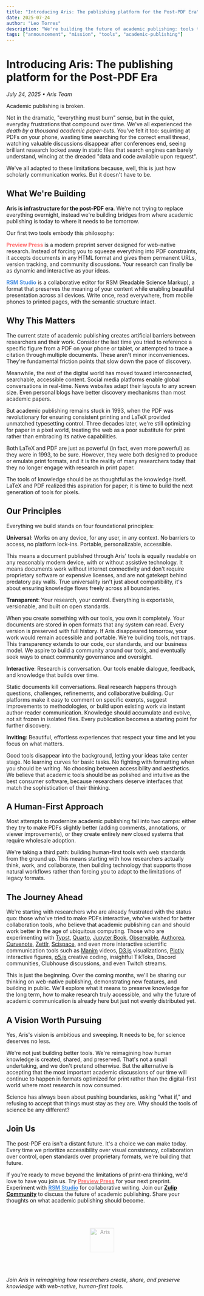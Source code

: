 ```yaml
---
title: "Introducing Aris: The publishing platform for the Post-PDF Era"
date: 2025-07-24
author: "Leo Torres"
description: "We're building the future of academic publishing: tools that make it easy to create, share, and preserve knowledge in formats designed for the web, not the printing press."
tags: ["announcement", "mission", "tools", "academic-publishing"]
---
```


# Introducing Aris: The publishing platform for the Post-PDF Era

*July 24, 2025 • Aris Team*

Academic publishing is broken.

Not in the dramatic, "everything must burn" sense, but in the quiet, everyday
frustrations that compound over time. We've all experienced the _death by a thousand
academic paper-cuts_. You've felt it too: squinting at PDFs on your phone, wasting time
searching for the correct email thread, watching valuable discussions disappear after
conferences end, seeing brilliant research locked away in static files that search
engines can barely understand, wincing at the dreaded "data and code available upon
request".

We've all adapted to these limitations because, well, this is just how scholarly
communication works. But it doesn't have to be.

## What We're Building

**Aris is infrastructure for the post-PDF era**. We're not trying to replace everything
overnight, instead we're building bridges from where academic publishing is today to
where it needs to be tomorrow.

Our first two tools embody this philosophy:

<span style="color: #FF6B6B; font-weight: bold;">Preview Press</span> is a modern
preprint server designed for web-native research. Instead of forcing you to squeeze
everything into PDF constraints, it accepts documents in any HTML format and gives them
permanent URLs, version tracking, and community discussions. Your research can finally
be as dynamic and interactive as your ideas.

<span style="color: #4A90E2; font-weight: bold;">RSM Studio</span> is a collaborative
editor for RSM (Readable Science Markup), a format that preserves the meaning of your
content while enabling beautiful presentation across all devices. Write once, read
everywhere, from mobile phones to printed pages, with the semantic structure intact.

## Why This Matters

The current state of academic publishing creates artificial barriers between researchers
and their work. Consider the last time you tried to reference a specific figure from a
PDF on your phone or tablet, or attempted to trace a citation through multiple
documents. These aren't minor inconveniences. They're fundamental friction points that
slow down the pace of discovery.

Meanwhile, the rest of the digital world has moved toward interconnected, searchable,
accessible content. Social media platforms enable global conversations in real-time.
News websites adapt their layouts to any screen size. Even personal blogs have better
discovery mechanisms than most academic papers.

But academic publishing remains stuck in 1993, when the PDF was revolutionary for
ensuring consistent printing and LaTeX provided unmatched typesetting control. Three
decades later, we're still optimizing for paper in a pixel world, treating the web as a
poor substitute for print rather than embracing its native capabilities.

Both LaTeX and PDF are just as powerful (in fact, even more powerful) as they were in
1993, to be sure. However, they were both designed to produce or emulate print formats,
and it is the reality of many researchers today that they no longer engage with research
in print paper.

The tools of knowledge should be as thoughtful as the knowledge itself. LaTeX and PDF
realized this aspiration for paper; it is time to build the next generation of tools for
pixels.

## Our Principles

Everything we build stands on four foundational principles:

**Universal**: Works on any device, for any user, in any context. No barriers to access,
no platform lock-ins. Portable, personalizable, accessible.

This means a document published through Aris' tools is equally readable on any
reasonably modern device, with or without assistive technology. It means documents work
without internet connectivity and don't require proprietary software or expensive
licenses, and are not gatekept behind predatory pay walls. True universality isn't just
about compatibility, it's about ensuring knowledge flows freely across all boundaries.

**Transparent**: Your research, your control. Everything is exportable, versionable, and
built on open standards.

When you create something with our tools, you own it completely. Your documents are
stored in open formats that any system can read. Every version is preserved with full
history. If Aris disappeared tomorrow, your work would remain accessible and portable.
We're building tools, not traps. This transparency extends to our code, our standards,
and our business model. We aspire to build a community around our tools, and eventually
seek ways to enact community governance and oversight.

**Interactive**: Research is conversation. Our tools enable dialogue, feedback, and
knowledge that builds over time.

Static documents kill conversations. Real research happens through questions,
challenges, refinements, and collaborative building. Our platforms make it easy to
comment on specific exerpts, suggest improvements to methodologies, or build upon
existing work via instant author-reader communication. Knowledge should accumulate and
evolve, not sit frozen in isolated files. Every publication becomes a starting point for
further discovery.

**Inviting**: Beautiful, effortless experiences that respect your time and let you focus
on what matters.

Good tools disappear into the background, letting your ideas take center stage. No
learning curves for basic tasks. No fighting with formatting when you should be writing.
No choosing between accessibility and aesthetics. We believe that academic tools should
be as polished and intuitive as the best consumer software, because researchers deserve
interfaces that match the sophistication of their thinking.

## A Human-First Approach

Most attempts to modernize academic publishing fall into two camps: either they try to
make PDFs slightly better (adding comments, annotations, or viewer improvements), or
they create entirely new closed systems that require wholesale adoption.

We're taking a third path: building human-first tools with web standards from the ground
up. This means starting with how researchers actually think, work, and collaborate, then
building technology that supports those natural workflows rather than forcing you to
adapt to the limitations of legacy formats.

## The Journey Ahead

We're starting with researchers who are already frustrated with the status quo: those
who've tried to make PDFs interactive, who've wished for better collaboration tools, who
believe that academic publishing can and should work better in the age of ubiquitous
computing. Those who are experimenting with [Typst](https://typst.app/),
[Quarto](https://quarto.org/), [Jupyter Book](https://jupyterbook.org/),
[Observable](https://observablehq.com/), [Authorea](https://www.authorea.com/),
[Curvenote](https://curvenote.com/), [Zettlr](https://www.zettlr.com/),
[Scispace](https://typeset.io/), and even more interactive scientific communication
tools such as [Manim](https://www.manim.community/) videos, [D3.js](https://d3js.org/)
visualizations, [Plotly](https://plotly.com/) interactive figures,
[p5.js](https://p5js.org/) creative coding, insightful TikToks, Discord communities,
Clubhouse discussions, and even Twitch streams.

This is just the beginning. Over the coming months, we'll be sharing our thinking on
web-native publishing, demonstrating new features, and building in public. We'll explore
what it means to preserve knowledge for the long term, how to make research truly
accessible, and why the future of academic communication is already here but just not
evenly distributed yet.

## A Vision Worth Pursuing

Yes, Aris's vision is ambitious and sweeping. It needs to be, for science deserves no less.

We're not just building better tools. We're reimagining how human knowledge is created,
shared, and preserved. That's not a small undertaking, and we don't pretend otherwise.
But the alternative is accepting that the most important academic discussions of our
time will continue to happen in formats optimized for print rather than the
digital-first world where most research is now consumed.

Science has always been about pushing boundaries, asking "what if," and refusing to
accept that things must stay as they are. Why should the tools of science be any
different?

## Join Us

The post-PDF era isn't a distant future. It's a choice we can make today. Every time we
prioritize accessibility over visual consistency, collaboration over control, open
standards over proprietary formats, we're building that future.

If you're ready to move beyond the limitations of print-era thinking, we'd love to have
you join us. Try [<span style="color: #FF6B6B; font-weight: bold;">Preview
Press</span>](https://prev.press) for your next preprint. Experiment with [<span
style="color: #4A90E2; font-weight: bold;">RSM Studio</span>](https://rsm.studio) for
collaborative writing. Join our [<span style="font-weight: bold;">Zulip
Community</span>](https://aris-pub.zulipchat.com/) to discuss the future of academic
publishing. Share your thoughts on what academic publishing should become.

<div style="text-align: center; margin: 4rem 0;">
  <img src="/images/logos/aris-logo-64.svg" alt="Aris" style="width: 64px; height: 64px; opacity: 0.4;" />
</div>

*Join Aris in reimagining how researchers create, share, and preserve knowledge with
web-native, human-first tools.*
